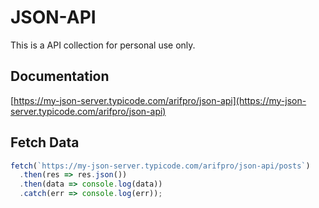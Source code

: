 # JSON-API

This is a API collection for personal use only.

## Documentation

[https://my-json-server.typicode.com/arifpro/json-api](https://my-json-server.typicode.com/arifpro/json-api)

## Fetch Data

```js
fetch(`https://my-json-server.typicode.com/arifpro/json-api/posts`)
  .then(res => res.json())
  .then(data => console.log(data))
  .catch(err => console.log(err));
```
